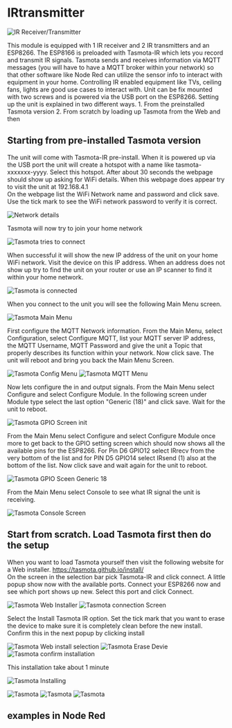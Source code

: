 # IRtransmitter
![IR Receiver/Transmitter](https://github.com/Roukie686868/IRtransmitter/blob/main/Photos/IR-2%20(Small).jpg)

This module is equipped with 1 IR receiver and 2 IR transmitters and an ESP8266. The ESP8166 is preloaded with Tasmota-IR which lets you record and transmit IR signals. Tasmota sends and receives information via MQTT messages (you will have to have a MQTT broker within your network) so that other software like Node Red can utilize the sensor info to interact with  equipment in your home. Controlling IR enabled equipment like TVs, ceiling fans, lights are good use cases to interact with. Unit can be fix mounted with two screws and is powered via the USB port on the ESP8266. Setting up the unit is explained in two different ways. 1. From the preinstalled Tasmota version 2. From scratch by loading up Tasmota from the Web and then 


## Starting from pre-installed Tasmota version
The unit will come with Tasmota-IR pre-install. When it is powered up via the USB port the unit will create a hotspot with a name like tasmota-xxxxxxx-yyyy. Select this hotspot. After about 30 seconds the webpage should show up asking for WiFi details. When this webpage does appear try to visit the unit at 192.168.4.1  
On the webpage list the WiFi Network name and password and click save. Use the tick mark to see the WiFi network password to verify it is correct.

![Network details](https://github.com/Roukie686868/IRtransmitter/blob/main/Photos/IR-5.jpg)

Tasmota will now try to join your home network

![Tasmota tries to connect](https://github.com/Roukie686868/IRtransmitter/blob/main/Photos/IR-6.jpg)

When successful it will show the new IP address of the unit on your home WiFi network. Visit the device on this IP address. When an address does not show up try to find the unit on your router or use an IP scanner to find it within your home network.

![Tasmota is connected](https://github.com/Roukie686868/IRtransmitter/blob/main/Photos/IR-7.jpg)

When you connect to the unit you will see the following Main Menu screen.

![Tasmota Main Menu](https://github.com/Roukie686868/IRtransmitter/blob/main/Photos/IR-8.jpg)

First configure the MQTT Network information. From the Main Menu, select Configuration, select Configure MQTT, list your MQTT server IP address, the MQTT Username, MQTT Password and give the unit a Topic that properly describes its function within your network. Now click save. The unit will reboot and bring you back the Main Menu Screen.

![Tasmota Config Menu](https://github.com/Roukie686868/IRtransmitter/blob/main/Photos/IR-9.jpg) ![Tasmota MQTT Menu](https://github.com/Roukie686868/IRtransmitter/blob/main/Photos/IR-10.jpg)

Now lets configure the in and output signals. From the Main Menu select Configure and select Configure Module. In the following screen under Module type select the last option "Generic (18)" and click save. Wait for the unit to reboot.

![Tasmota GPIO Screen init](https://github.com/Roukie686868/IRtransmitter/blob/main/Photos/IR-12.jpg)

From the Main Menu select Configure and select Configure Module once more to get back to the GPIO setting screen which should now shows all the available pins for the ESP8266. For Pin D6 GPIO12 select IRrecv from the very bottom of the list and for PIN D5 GPIO14 select IRsend (1) also at the bottom of the list. Now click save and wait again for the unit to reboot.

![Tasmota GPIO Sceen Generic 18](https://github.com/Roukie686868/IRtransmitter/blob/main/Photos/IR-11.jpg)

From the Main Menu select Console to see what IR signal the unit is receiving. 

![Tasmota Console Screen](https://github.com/Roukie686868/IRtransmitter/blob/main/Photos/IR-14.JPG)

## Start from scratch. Load Tasmota first then do the setup

When you want to load Tasmota yourself then visit the following website for a Web installer. https://tasmota.github.io/install/  
On the screen in the selection bar pick Tasmota-IR and click connect. A little popup show now with the available ports. Connect your ESP8266 now and see which port shows up new. Select this port and click Connect.

![Tasmota Web Installer](https://github.com/Roukie686868/IRtransmitter/blob/main/Photos/IR-15.JPG) ![Tasmota connection Screen](https://github.com/Roukie686868/IRtransmitter/blob/main/Photos/IR-16.JPG)

Select the Install Tasmota IR option. Set the tick mark that you want to erase the device to make sure it is completely clean before the new install. Confirm this in the next popup by clicking install

![Tasmota Web install selection](https://github.com/Roukie686868/IRtransmitter/blob/main/Photos/IR-17.JPG) ![Tasmota Erase Devie](https://github.com/Roukie686868/IRtransmitter/blob/main/Photos/IR-18.JPG) ![Tasmota confirm installation](https://github.com/Roukie686868/IRtransmitter/blob/main/Photos/IR-19.JPG)

This installation take about 1 minute

![Tasmota Installing](https://github.com/Roukie686868/IRtransmitter/blob/main/Photos/IR-20.JPG)


![Tasmota ](https://github.com/Roukie686868/IRtransmitter/blob/main/Photos/IR-2.JPG)
![Tasmota ](https://github.com/Roukie686868/IRtransmitter/blob/main/Photos/IR-2.JPG)
![Tasmota ](https://github.com/Roukie686868/IRtransmitter/blob/main/Photos/IR-2.JPG)



## examples in Node Red
